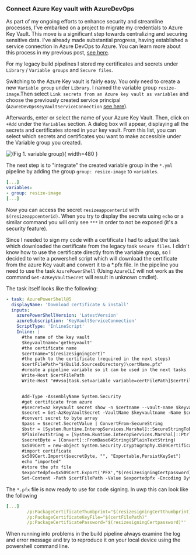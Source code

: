 ### Connect Azure Key vault with AzureDevOps

As part of my ongoing efforts to enhance security and streamline processes, I've embarked on a project to migrate my credentials to Azure Key Vault. This move is a significant step towards centralizing and securing sensitive data. I've already made substantial progress, having established a service connection in Azure DevOps to Azure. You can learn more about this process in my previous post, [see here](blog/Connecting%20to%20Azure%20Devops%20with%20a%20Service%20Principal).

For my legacy build pipelines I stored my certificates and secrets under `Library` / `Variable groups` and `Secure files`.

Switching to the Azure Key vault is fairly easy. You only need to create a new `Variable group` under `Library`. I named the variable group `resize-image`.Then select `Link secrets from an Azure key vault as variables` and choose the previously created service principal (`AzureDevOpsKeyVaultServiceConnection` [see here](blog/Connecting%20to%20Azure%20Devops%20with%20a%20Service%20Principal)). 

Afterwards, enter or select the name of your Azure Key Vault. Then, click on `+Add` under the `Variables` section. A dialog box will appear, displaying all the secrets and certificates stored in your key vault. From this list, you can select which secrets and certificates you want to make accessible under the Variable group you created.

![(Fig 1. variable group)](assets/img/blog/azure-variable-group.png){ width=480 }

The next step is to "integrate" the created variable group in the `*.yml` pipeline by adding the group `group: resize-image` to `variables`.

```yml
[...]
variables:
- group: resize-image
[...]
```

Now you can access the secret `resizeappcenterid` with `$(resizeappcenterid)`. When you try to display the secrets using `echo` or a similar command you will only see `***` in order to not be exposed (it's a security feature).

Since I needed to sign my code with a certificate I had to adjust the task which downloaded the certificate from the legacy task `secure files`.
I didn't know how to use the certificate directly from the variable group, so I decided to write a powershell script which will download the certificate from the azure Key vault and convert it to a *.pfx file.
In the pipeline you need to use the task `AzurePowerShell` (Using `AzureCLI` will not work as the command `Get-AzKeyVaultSecret` will result in unknown cmdlet).

The task itself looks like the following:

```yml
- task: AzurePowerShell@5
  displayName: 'Download certificate & install'
  inputs:
    azurePowerShellVersion: 'LatestVersion'
    azureSubscription: 'KeyVaultServiceConnection'
    ScriptType: 'InlineScript'
    Inline: |     
      #the name of the key vault
      $keyvaultname='getkeyvault' 
      #the certificate name
      $certname="$(resizesigningCert)" 
      #the path to the certificate (required in the next steps)
      $certFilePath="$(Build.SourcesDirectory)\certName.pfx"
      #create a pipeline variable so it can be used in the next tasks
      Write-Host $certFilePath
      Write-Host "##vso[task.setvariable variable=certFilePath]$certFilePath"


      Add-Type -AssemblyName System.Security
      #get certificate from azure
      #$secret=az keyvault secret show -n $certname --vault-name $keyvaultname
      $secret = Get-AzKeyVaultSecret -VaultName $keyvaultname -Name $certname
      #convert secret to byte array
      $pass = $secret.SecretValue | ConvertFrom-SecureString
      $bstr = [System.Runtime.InteropServices.Marshal]::SecureStringToBSTR($secret.SecretValue);
      $PlainTextString = [System.Runtime.InteropServices.Marshal]::PtrToStringAuto($bstr);
      $secretByte = [Convert]::FromBase64String($PlainTextString)
      $x509Cert = new-object System.Security.Cryptography.X509Certificates.X509Certificate2
      #import certificate
      $x509Cert.Import($secretByte, "", "Exportable,PersistKeySet")
      echo "imported"
      #store the pfx file
      $exportedpfx=$x509Cert.Export('PFX',"$(resizesigningCertpassword)")
      Set-Content -Path $certFilePath -Value $exportedpfx -Encoding Byte
```

The `*.pfx` file is now ready to use for code signing. In uwp this can look like the following

```yml
[...]
        /p:PackageCertificateThumbprint="$(resizesigningCertthumbprint)"
        /p:PackageCertificateKeyFile="$(certFilePath)"
        /p:PackageCertificatePassword="$(resizesigningCertpassword)"'
```

When running into problems in the build pipeline always examine the log and error message and try to reproduce it on your local device using the powershell command line.
